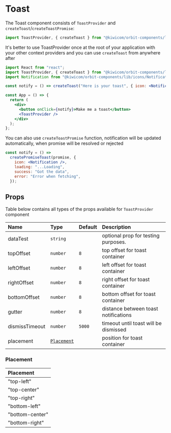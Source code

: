 # Toast

The Toast component consists of `ToastProvider` and `createToast`/`createToastPromise`:

```jsx
import ToastProvider, { createToast } from "@kiwicom/orbit-components/lib/Toast";
```

It's better to use ToastProvider once at the root of your application with your other context providers and you can use `createToast` from anywhere after

```jsx
import React from "react";
import ToastProvider, { createToast } from "@kiwicom/orbit-components/lib/Toast";
import Notification from "@kiwicom/orbit-components/lib/icons/Notification";

const notify = () => createToast("Here is your toast", { icon: <Notification /> });

const App = () => {
  return (
    <div>
      <button onClick={notify}>Make me a toast</button>
      <ToastProvider />
    </div>
  );
};
```

You can also use `createToastPromise` function, notification will be updated automatically, when promise will be resolved or rejected

```jsx
const notify = () =>
  createPromiseToast(promise, {
    icon: <Notification />,
    loading: "...Loading",
    success: "Got the data",
    error: "Error when fetching",
  });
```

## Props

Table below contains all types of the props available for `ToastProvider` component

| Name           | Type                      | Default | Description                           |
| :------------- | :------------------------ | :------ | :------------------------------------ |
| dataTest       | `string`                  |         | optional prop for testing purposes.   |
| topOffset      | `number`                  | `8`     | top offset for toast container        |
| leftOffset     | `number`                  | `8`     | left offset for toast container       |
| rightOffset    | `number`                  | `8`     | right offset for toast container      |
| bottomOffset   | `number`                  | `8`     | bottom offset for toast container     |
| gutter         | `number`                  | `8`     | distance between toast notifications  |
| dismissTimeout | `number`                  | `5000`  | timeout until toast will be dismissed |
| placement      | [`Placement`](#Placement) |         | position for toast container          |

### Placement

| Placement       |
| :-------------- |
| "top-left"      |
| "top-center"    |
| "top-right"     |
| "bottom-left"   |
| "bottom-center" |
| "bottom-right"  |
